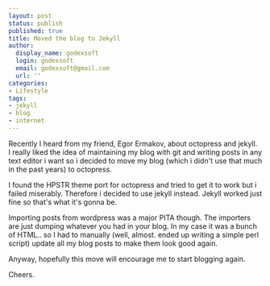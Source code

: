 ```yaml
---
layout: post
status: publish
published: true
title: Moved the blog to Jekyll
author:
  display_name: godexsoft
  login: godexsoft
  email: godexsoft@gmail.com
  url: ''
categories:
- Lifestyle
tags:
- jekyll
- blog
- internet
---
```

Recently I heard from my friend, Egor Ermakov, about octopress and jekyll.  
I really liked the idea of maintaining my blog with git and writing posts in any text editor i want
so i decided to move my blog (which i didn't use that much in the past years) to
octopress.

I found the HPSTR theme port for octopress and tried to get it to work but i failed miserably.
Therefore i decided to use jekyll instead. Jekyll worked just fine so that's what it's gonna be.

Importing posts from wordpress was a major PITA though. The importers are just dumping whatever you had
in your blog. In my case it was a bunch of HTML.. so I had to manually (well, almost. ended up writing a simple perl script)
update all my blog posts to make them look good again.

Anyway, hopefully this move will encourage me to start blogging again.

Cheers.
